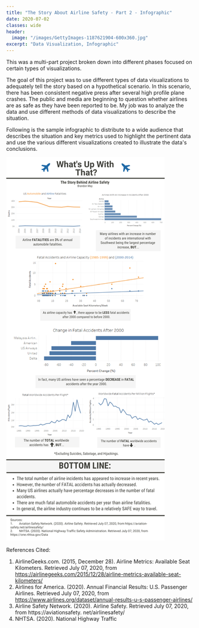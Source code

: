 ```yaml
---
title: "The Story About Airline Safety - Part 2 - Infographic"
date: 2020-07-02
classes: wide
header:
  image: "/images/GettyImages-1187621904-600x360.jpg"
excerpt: "Data Visualization, Infographic"
---
```

This was a multi-part project broken down into different phases focused on certain types of visualizations.

The goal of this project was to use different types of data visualizations to adequately tell the story based on a hypothetical scenario.  In this scenario, there has been consistent negative press after several high profile plane crashes.  The public and media are beginning to question whether airlines are as safe as they have been reported to be.  My job was to analyze the data and use different methods of data visualizations to describe the situation.

Following is the sample infographic to distribute to a wide audience that describes the situation and key metrics used to highlight the pertinent data and use the various different visualizations created to illustrate the data's conclusions.

![png](/images/dataviz/AirlineSafetyInfographic-1.png)



References Cited:

1. AirlineGeeks.com. (2015, December 28). Airline Metrics: Available Seat Kilometers. Retrieved July 07, 2020,
from https://airlinegeeks.com/2015/12/28/airline-metrics-available-seat-kilometers/
2. Airlines for America. (2020). Annual Financial Results: U.S. Passenger Airlines. Retrieved July 07, 2020, from
https://www.airlines.org/dataset/annual-results-u-s-passenger-airlines/
3. Airline Safety Network. (2020). Airline Safety. Retrieved July 07, 2020, from https://aviationsafety.
net/airlinesafety/
4. NHTSA. (2020). National Highway Traffic
